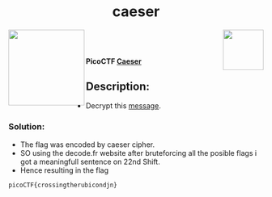 <div align="center"> <h1> caeser</h1></div>
<img align = "right" src = "https://img.shields.io/badge/Points-100%20-blueviolet" width = 80>
<img align = "left" src = "https://img.shields.io/badge/Catagory-Cryptography-yellow" width = 150>
<br><br> <h4>
PicoCTF <b><a href= "https://play.picoctf.org/practice/challenge/68?page=1"> Caeser</a></b></h4>

## Description: 
- Decrypt this [message](https://jupiter.challenges.picoctf.org/static/7d707a443e95054dc4cf30b1d9522ef0/ciphertext).

### Solution: 

- The flag was encoded by caeser cipher.
- SO using the decode.fr website after bruteforcing all the posible flags i got a meaningfull sentence on 22nd Shift.
- Hence resulting in the flag

```
picoCTF{crossingtherubicondjn}
```
